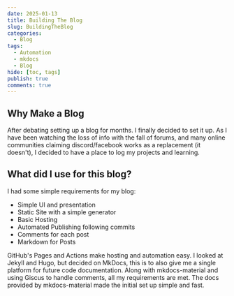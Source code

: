 ```yaml
---
date: 2025-01-13
title: Building The Blog
slug: BuildingTheBlog
categories:
  - Blog
tags:
  - Automation
  - mkdocs
  - Blog
hide: [toc, tags]
publish: true
comments: true
---
```



## Why Make a Blog
After debating setting up a blog for months. I finally decided to set it up.
As I have been watching the loss of info with the fall of forums, and many online communities claiming discord/facebook works as a replacement (it doesn't), I decided to have a place to log my projects and learning.

<!-- more -->


## What did I use for this blog?
I had some simple requirements for my blog:
- Simple UI and presentation
- Static Site with a simple generator
- Basic Hosting
- Automated Publishing following commits
- Comments for each post
- Markdown for Posts

GitHub's Pages and Actions make hosting and automation easy.
I looked at Jekyll and Hugo, but decided on MkDocs, this is to also give me a single platform for future code documentation.
Along with mkdocs-material and using Giscus to handle comments, all my requirements are met. The docs provided by mkdocs-material made the initial set up simple and fast.
